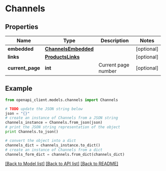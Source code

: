 # Channels


## Properties
Name | Type | Description | Notes
------------ | ------------- | ------------- | -------------
**embedded** | [**ChannelsEmbedded**](ChannelsEmbedded.md) |  | [optional] 
**links** | [**ProductsLinks**](ProductsLinks.md) |  | [optional] 
**current_page** | **int** | Current page number | [optional] 

## Example

```python
from openapi_client.models.channels import Channels

# TODO update the JSON string below
json = "{}"
# create an instance of Channels from a JSON string
channels_instance = Channels.from_json(json)
# print the JSON string representation of the object
print Channels.to_json()

# convert the object into a dict
channels_dict = channels_instance.to_dict()
# create an instance of Channels from a dict
channels_form_dict = channels.from_dict(channels_dict)
```
[[Back to Model list]](../README.md#documentation-for-models) [[Back to API list]](../README.md#documentation-for-api-endpoints) [[Back to README]](../README.md)


